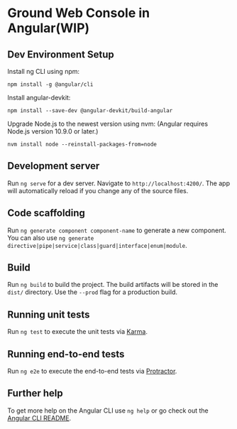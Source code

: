 # Ground Web Console in Angular(WIP)

## Dev Environment Setup

Install ng CLI using npm:
```
npm install -g @angular/cli
```

Install angular-devkit:
```
npm install --save-dev @angular-devkit/build-angular
```

Upgrade Node.js to the newest version using nvm: (Angular requires Node.js version 10.9.0 or later.)
```
nvm install node --reinstall-packages-from=node
```

## Development server

Run `ng serve` for a dev server. Navigate to `http://localhost:4200/`. The app will automatically reload if you change any of the source files.

## Code scaffolding

Run `ng generate component component-name` to generate a new component. You can also use `ng generate directive|pipe|service|class|guard|interface|enum|module`.

## Build

Run `ng build` to build the project. The build artifacts will be stored in the `dist/` directory. Use the `--prod` flag for a production build.

## Running unit tests

Run `ng test` to execute the unit tests via [Karma](https://karma-runner.github.io).

## Running end-to-end tests

Run `ng e2e` to execute the end-to-end tests via [Protractor](http://www.protractortest.org/).

## Further help

To get more help on the Angular CLI use `ng help` or go check out the [Angular CLI README](https://github.com/angular/angular-cli/blob/master/README.md).
